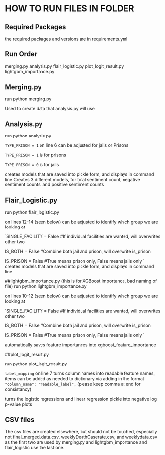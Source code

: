 # HOW TO RUN FILES IN FOLDER

## Required Packages
the required packages and versions are in requirements.yml

## Run Order
merging.py
analysis.py
flair_logistic.py
plot_logit_result.py
lightgbm_importance.py

## Merging.py
run python merging.py

Used to create data that analysis.py will use

## Analysis.py
run python analysis.py

`TYPE_PRISON = 1` on line 6 can be adjusted for jails or Prisons

`TYPE_PRISON = 1` is for prisons

`TYPE_PRISON = 0` is for jails

creates models that are saved into pickle form, and displays in command line
Creates 3 different models, for total sentiment count, negative sentiment counts, and positive sentiment counts

## Flair_Logistic.py
run python flair_logistic.py

on lines 12-14 (seen below) can be adjusted to identify which group we are looking at

`SINGLE_FACILITY = False #If individual facilities are wanted, will overwrites other two

IS_BOTH = False  #Combine both jail and prison, will overwrite is_prison

IS_PRISON = False  #True means prison only, False means jails only
`
creates models that are saved into pickle form, and displays in command line


##lightgbm_importance.py
(this is for XGBoost importance, bad naming of file)
run python lightgbm_importance.py

on lines 10-12 (seen below) can be adjusted to identify which group we are looking at

`SINGLE_FACILITY = False #If individual facilities are wanted, will overwrites other two

IS_BOTH = False  #Combine both jail and prison, will overwrite is_prison

IS_PRISON = False  #True means prison only, False means jails only
`

automatically saves feature importances into xgboost_feature_importance

##plot_logit_result.py

run python plot_logit_result.py

`label_mapping` on line 7 turns column names into readable feature names, items can be added as needed to dictionary via adding in the format `"column_name": "readable_label",` (please keep comma at end for consistancy)

turns the logistic regressions and linear regression pickle into negative log p-value plots

## CSV files
The csv files are created elsewhere, but should not be touched, especially not final_merged_data.csv, weeklyDeathCaserate.csv, and weeklydata.csv as the first two are used by merging.py and lightgbm_importance and flair_logistic use the last one.
